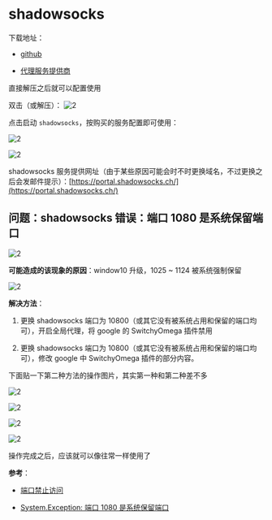 # shadowsocks

下载地址：

- [github](https://github.com/shadowsocks/shadowsocks-windows/releases)

- [代理服务提供商](https://portal.shadowsocks.ch/download/category/1/Shadowsocks-.html)

直接解压之后就可以配置使用

双击（或解压）：
![2](http://ww1.sinaimg.cn/large/006alGmrly1g2x78mbmryj30bt07b78n.jpg)

点击启动 `shadowsocks`，按购买的服务配置即可使用：

![2](http://ww1.sinaimg.cn/large/006alGmrly1g2x79q8pp9j31dl06574q.jpg)

![2](http://ww1.sinaimg.cn/large/006alGmrly1g2x7b14i3kj30pa0nfq4s.jpg)

shadowsocks 服务提供网址（由于某些原因可能会时不时更换域名，不过更换之后会发邮件提示）：[https://portal.shadowsocks.ch/](https://portal.shadowsocks.ch/)

## 问题：shadowsocks 错误：端口 1080 是系统保留端口

![2](http://ww1.sinaimg.cn/large/006alGmrgy1g3biqkowh1j30j90bd0tl.jpg)

**可能造成的该现象的原因**：window10 升级，1025 ~ 1124 被系统强制保留

![2](http://ww1.sinaimg.cn/large/006alGmrly1g3bji7vlqwj31220nyadu.jpg)

**解决方法**：

1. 更换 shadowsocks 端口为 10800（或其它没有被系统占用和保留的端口均可），开启全局代理，将 google 的 SwitchyOmega 插件禁用

2. 更换 shadowsocks 端口为 10800（或其它没有被系统占用和保留的端口均可），修改 google 中 SwitchyOmega 插件的部分内容。

下面贴一下第二种方法的操作图片，其实第一种和第二种差不多

![2](http://ww1.sinaimg.cn/large/006alGmrly1g3bjdx12poj30pr0mtdq5.jpg)

![2](http://ww1.sinaimg.cn/large/006alGmrly1g3bjexu0p2j30is0b7abg.jpg)

![2](http://ww1.sinaimg.cn/large/006alGmrly1g3bjfovhnsj31kk0vxdk1.jpg)

![2](http://ww1.sinaimg.cn/large/006alGmrly1g3bjgdmq17j31in0vywij.jpg)

操作完成之后，应该就可以像往常一样使用了

**参考**：

- [端口禁止访问](https://github.com/shadowsocks/shadowsocks-windows/issues/1835)

- [System.Exception: 端口 1080 是系统保留端口](https://github.com/shadowsocks/shadowsocks-windows/issues/2355)